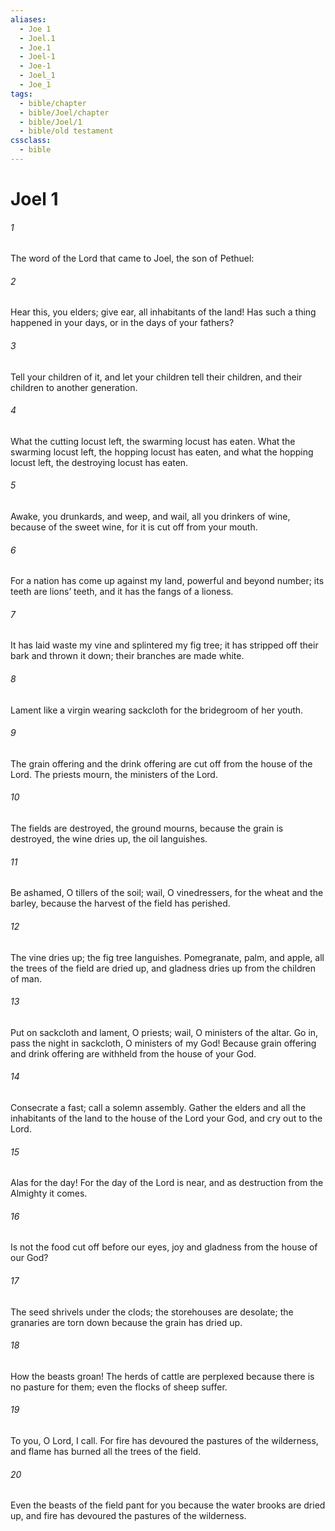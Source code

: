 ```yaml
---
aliases:
  - Joe 1
  - Joel.1
  - Joe.1
  - Joel-1
  - Joe-1
  - Joel_1
  - Joe_1
tags:
  - bible/chapter
  - bible/Joel/chapter
  - bible/Joel/1
  - bible/old testament
cssclass:
  - bible
---
```


# Joel 1

###### 1
The word of the Lord that came to Joel, the son of Pethuel:
###### 2
Hear this, you elders; give ear, all inhabitants of the land!   Has such a thing happened in your days, or in the days of your fathers?
###### 3
Tell your children of it, and let your children tell their children, and their children to another generation.
###### 4
What the cutting locust left,   the swarming locust has eaten. What the swarming locust left,   the hopping locust has eaten, and what the hopping locust left,   the destroying locust has eaten.
###### 5
Awake, you drunkards, and weep, and wail, all you drinkers of wine, because of the sweet wine, for it is cut off from your mouth.
###### 6
For a nation has come up against my land,   powerful and beyond number;   its teeth are lions’ teeth, and it has the fangs of a lioness.
###### 7
It has laid waste my vine and splintered my fig tree; it has stripped off their bark and thrown it down; their branches are made white.
###### 8
Lament like a virgin  wearing sackcloth for the bridegroom of her youth.
###### 9
The grain offering and the drink offering are cut off from the house of the Lord.   The priests mourn,   the ministers of the Lord.
###### 10
The fields are destroyed,   the ground mourns, because the grain is destroyed,   the wine dries up, the oil languishes.
###### 11
Be ashamed, O tillers of the soil; wail, O vinedressers, for the wheat and the barley,   because the harvest of the field has perished.
###### 12
The vine dries up;   the fig tree languishes. Pomegranate, palm, and apple, all the trees of the field are dried up, and gladness dries up from the children of man.
###### 13
Put on sackcloth and lament, O priests;   wail, O ministers of the altar. Go in, pass the night in sackcloth,   O ministers of my God!   Because grain offering and drink offering are withheld from the house of your God.
###### 14
Consecrate a fast;   call a solemn assembly. Gather the elders and all the inhabitants of the land to the house of the Lord your God, and cry out to the Lord.
###### 15
Alas for the day!   For the day of the Lord is near, and as destruction from the Almighty it comes.
###### 16
Is not the food cut off before our eyes,   joy and gladness from the house of our God?
###### 17
The seed shrivels under the clods; the storehouses are desolate; the granaries are torn down because the grain has dried up.
###### 18
How the beasts groan! The herds of cattle are perplexed because there is no pasture for them; even the flocks of sheep suffer.
###### 19
To you, O Lord, I call.   For fire has devoured the pastures of the wilderness,   and flame has burned all the trees of the field.
###### 20
Even the beasts of the field pant for you because the water brooks are dried up,   and fire has devoured the pastures of the wilderness.


